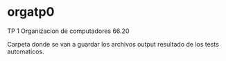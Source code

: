 # orgatp0 
TP 1 Organizacion de computadores 66.20 
 
Carpeta donde se van a guardar los archivos output resultado de los tests automaticos. 

